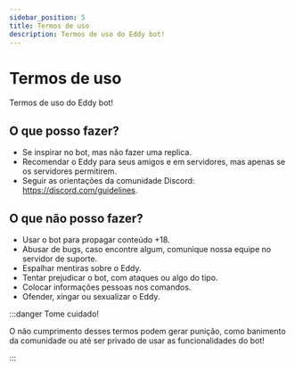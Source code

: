 ```yaml
---
sidebar_position: 5
title: Termos de uso
description: Termos de uso do Eddy bot!
---
```

# Termos de uso
Termos de uso do Eddy bot!
## O que posso fazer?
* Se inspirar no bot, mas não fazer uma replica.
* Recomendar o Eddy para seus amigos e em servidores, mas apenas se os servidores permitirem.
* Seguir as orientações da comunidade Discord: https://discord.com/guidelines.
## O que não posso fazer?
* Usar o bot para propagar conteúdo +18.
* Abusar de bugs, caso encontre algum, comunique nossa equipe no servidor de suporte.
* Espalhar mentiras sobre o Eddy.
* Tentar prejudicar o bot, com ataques ou algo do tipo.
* Colocar informações pessoas nos comandos.
* Ofender, xingar ou sexualizar o Eddy.

:::danger Tome cuidado!

O não cumprimento desses termos podem gerar punição, como banimento da comunidade ou até ser privado de usar as funcionalidades do bot!

:::